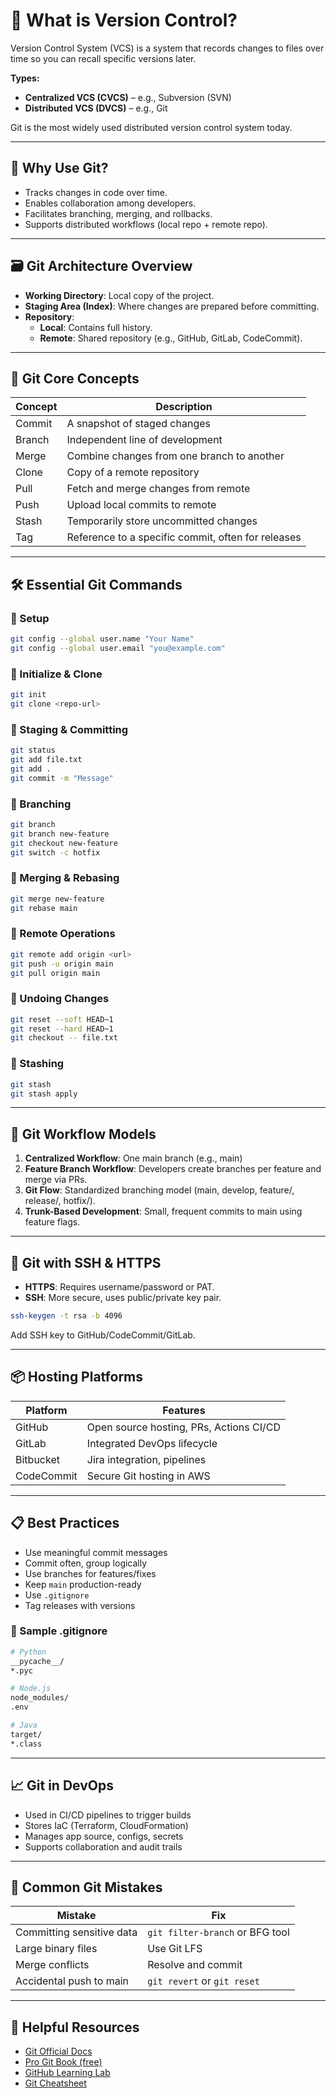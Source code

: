 
# 📘 What is Version Control?

Version Control System (VCS) is a system that records changes to files over time so you can recall specific versions later.

**Types:**
- **Centralized VCS (CVCS)** – e.g., Subversion (SVN)
- **Distributed VCS (DVCS)** – e.g., Git

Git is the most widely used distributed version control system today.

---

## 🧠 Why Use Git?
- Tracks changes in code over time.
- Enables collaboration among developers.
- Facilitates branching, merging, and rollbacks.
- Supports distributed workflows (local repo + remote repo).

---

## 🗃️ Git Architecture Overview
- **Working Directory**: Local copy of the project.
- **Staging Area (Index)**: Where changes are prepared before committing.
- **Repository**:
  - **Local**: Contains full history.
  - **Remote**: Shared repository (e.g., GitHub, GitLab, CodeCommit).

---

## 🔧 Git Core Concepts

| Concept   | Description                              |
|-----------|------------------------------------------|
| Commit    | A snapshot of staged changes             |
| Branch    | Independent line of development          |
| Merge     | Combine changes from one branch to another |
| Clone     | Copy of a remote repository              |
| Pull      | Fetch and merge changes from remote      |
| Push      | Upload local commits to remote           |
| Stash     | Temporarily store uncommitted changes    |
| Tag       | Reference to a specific commit, often for releases |

---

## 🛠️ Essential Git Commands

### 🔹 Setup
```bash
git config --global user.name "Your Name"
git config --global user.email "you@example.com"
```

### 🔹 Initialize & Clone
```bash
git init
git clone <repo-url>
```

### 🔹 Staging & Committing
```bash
git status
git add file.txt
git add .
git commit -m "Message"
```

### 🔹 Branching
```bash
git branch
git branch new-feature
git checkout new-feature
git switch -c hotfix
```

### 🔹 Merging & Rebasing
```bash
git merge new-feature
git rebase main
```

### 🔹 Remote Operations
```bash
git remote add origin <url>
git push -u origin main
git pull origin main
```

### 🔹 Undoing Changes
```bash
git reset --soft HEAD~1
git reset --hard HEAD~1
git checkout -- file.txt
```

### 🔹 Stashing
```bash
git stash
git stash apply
```

---

## 🔁 Git Workflow Models

1. **Centralized Workflow**: One main branch (e.g., main)
2. **Feature Branch Workflow**: Developers create branches per feature and merge via PRs.
3. **Git Flow**: Standardized branching model (main, develop, feature/, release/, hotfix/).
4. **Trunk-Based Development**: Small, frequent commits to main using feature flags.

---

## 🔐 Git with SSH & HTTPS

- **HTTPS**: Requires username/password or PAT.
- **SSH**: More secure, uses public/private key pair.

```bash
ssh-keygen -t rsa -b 4096
```

Add SSH key to GitHub/CodeCommit/GitLab.

---

## 📦 Hosting Platforms

| Platform    | Features                               |
|-------------|----------------------------------------|
| GitHub      | Open source hosting, PRs, Actions CI/CD |
| GitLab      | Integrated DevOps lifecycle            |
| Bitbucket   | Jira integration, pipelines            |
| CodeCommit  | Secure Git hosting in AWS              |

---

## 📋 Best Practices

- Use meaningful commit messages
- Commit often, group logically
- Use branches for features/fixes
- Keep `main` production-ready
- Use `.gitignore`
- Tag releases with versions

### 📄 Sample .gitignore
```bash
# Python
__pycache__/
*.pyc

# Node.js
node_modules/
.env

# Java
target/
*.class
```

---

## 📈 Git in DevOps

- Used in CI/CD pipelines to trigger builds
- Stores IaC (Terraform, CloudFormation)
- Manages app source, configs, secrets
- Supports collaboration and audit trails

---

## 🧠 Common Git Mistakes

| Mistake                     | Fix                            |
|----------------------------|---------------------------------|
| Committing sensitive data  | `git filter-branch` or BFG tool |
| Large binary files         | Use Git LFS                     |
| Merge conflicts            | Resolve and commit              |
| Accidental push to main    | `git revert` or `git reset`     |

---

## 🔗 Helpful Resources
- [Git Official Docs](https://git-scm.com/doc)
- [Pro Git Book (free)](https://git-scm.com/book/en/v2)
- [GitHub Learning Lab](https://lab.github.com)
- [Git Cheatsheet](https://education.github.com/git-cheat-sheet-education.pdf)
